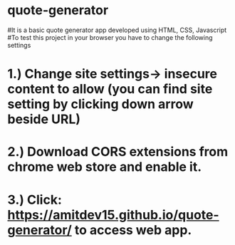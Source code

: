 # quote-generator
#It is a basic quote generator app developed using HTML, CSS, Javascript
#To test this project in your browser you have to change the following settings
  # 1.) Change site settings-> insecure content to allow (you can find site setting by clicking down arrow beside URL)
  # 2.) Download CORS extensions from chrome web store and enable it.
  # 3.) Click: https://amitdev15.github.io/quote-generator/ to access web app.
